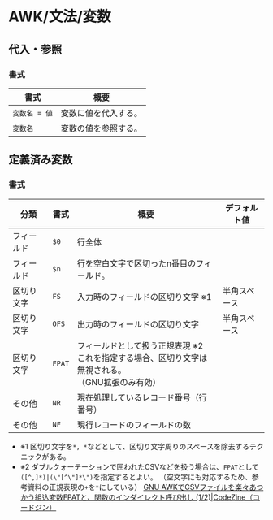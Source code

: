 # AWK/文法/変数

## 代入・参照

### 書式

| 書式          | 概要                 |
| ------------- | -------------------- |
| `変数名 = 値` | 変数に値を代入する。 |
| `変数名`      | 変数の値を参照する。 |

## 定義済み変数

### 書式

| 分類       | 書式   | 概要                                                         | デフォルト値 |
| ---------- | ------ | ------------------------------------------------------------ | ------------ |
| フィールド | `$0`   | 行全体                                                       |              |
| フィールド | `$n`   | 行を空白文字で区切ったn番目のフィールド。                    |              |
| 区切り文字 | `FS`   | 入力時のフィールドの区切り文字 ※1                            | 半角スペース |
| 区切り文字 | `OFS`  | 出力時のフィールドの区切り文字                               | 半角スペース |
| 区切り文字 | `FPAT` | フィールドとして扱う正規表現 ※2<br />これを指定する場合、区切り文字は無視される。<br />（GNU拡張のみ有効） |              |
| その他     | `NR`   | 現在処理しているレコード番号（行番号）                       |              |
| その他     | `NF`   | 現行レコードのフィールドの数                                 |              |

- ※1 区切り文字を`*, *`などとして、区切り文字周りのスペースを除去するテクニックがある。
- ※2 ダブルクォーテーションで囲われたCSVなどを扱う場合は、`FPAT`として`([^,]*)|(\"[^\"]*\")`を指定するとよい。
  （空文字にも対応するため、参考資料の正規表現の`+`を`*`にしている）
  [GNU AWKでCSVファイルを楽々あつかう組込変数FPATと、関数のインダイレクト呼び出し (1/2)|CodeZine（コードジン）](https://codezine.jp/article/detail/8323)
